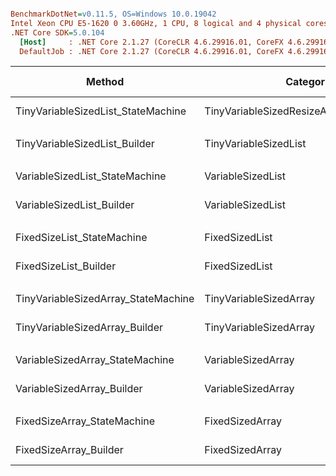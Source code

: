 ``` ini

BenchmarkDotNet=v0.11.5, OS=Windows 10.0.19042
Intel Xeon CPU E5-1620 0 3.60GHz, 1 CPU, 8 logical and 4 physical cores
.NET Core SDK=5.0.104
  [Host]     : .NET Core 2.1.27 (CoreCLR 4.6.29916.01, CoreFX 4.6.29916.03), 64bit RyuJIT DEBUG
  DefaultJob : .NET Core 2.1.27 (CoreCLR 4.6.29916.01, CoreFX 4.6.29916.03), 64bit RyuJIT


```
|                              Method |                                  Categories |      Mean |     Error |     StdDev |    Median | Ratio | RatioSD |      Gen 0 | Gen 1 | Gen 2 | Allocated |
|------------------------------------ |-------------------------------------------- |----------:|----------:|-----------:|----------:|------:|--------:|-----------:|------:|------:|----------:|
|  TinyVariableSizedList_StateMachine | TinyVariableSizedResizeArrayBuilderCodeList |  48.66 ms | 0.6821 ms |  0.6381 ms |  48.33 ms |  1.00 |    0.00 | 20300.0000 |     - |     - | 101.73 MB |
|                                     |                                             |           |           |            |           |       |         |            |       |       |           |
|       TinyVariableSizedList_Builder |                       TinyVariableSizedList |  17.95 ms | 0.2052 ms |  0.1819 ms |  17.92 ms |     ? |       ? |  2031.2500 |     - |     - |  10.17 MB |
|                                     |                                             |           |           |            |           |       |         |            |       |       |           |
|      VariableSizedList_StateMachine |                           VariableSizedList | 296.67 ms | 4.6649 ms |  4.3636 ms | 297.19 ms |  1.00 |    0.00 | 63000.0000 |     - |     - | 315.35 MB |
|           VariableSizedList_Builder |                           VariableSizedList | 179.32 ms | 4.2550 ms | 12.1397 ms | 175.47 ms |  0.63 |    0.05 | 44666.6667 |     - |     - |  223.8 MB |
|                                     |                                             |           |           |            |           |       |         |            |       |       |           |
|          FixedSizeList_StateMachine |                              FixedSizedList |  95.81 ms | 1.9153 ms |  3.5974 ms |  95.01 ms |  1.00 |    0.00 | 61000.0000 |     - |     - | 305.18 MB |
|               FixedSizeList_Builder |                              FixedSizedList | 198.75 ms | 1.7705 ms |  1.5695 ms | 198.23 ms |  2.03 |    0.08 | 61000.0000 |     - |     - | 305.18 MB |
|                                     |                                             |           |           |            |           |       |         |            |       |       |           |
| TinyVariableSizedArray_StateMachine |                      TinyVariableSizedArray | 103.82 ms | 1.9652 ms |  2.3395 ms | 103.77 ms |  1.00 |    0.00 | 31500.0000 |     - |     - | 157.67 MB |
|      TinyVariableSizedArray_Builder |                      TinyVariableSizedArray |  31.62 ms | 0.5074 ms |  0.4498 ms |  31.56 ms |  0.30 |    0.01 | 11187.5000 |     - |     - |  55.95 MB |
|                                     |                                             |           |           |            |           |       |         |            |       |       |           |
|     VariableSizedArray_StateMachine |                          VariableSizedArray | 407.25 ms | 8.7037 ms |  9.6741 ms | 405.43 ms |  1.00 |    0.00 | 78000.0000 |     - |     - | 394.19 MB |
|          VariableSizedArray_Builder |                          VariableSizedArray | 185.80 ms | 2.3786 ms |  2.2250 ms | 185.13 ms |  0.46 |    0.01 | 60333.3333 |     - |     - | 302.63 MB |
|                                     |                                             |           |           |            |           |       |         |            |       |       |           |
|         FixedSizeArray_StateMachine |                             FixedSizedArray |  43.21 ms | 0.8454 ms |  1.1572 ms |  43.27 ms |  1.00 |    0.00 | 19833.3333 |     - |     - |  99.18 MB |
|              FixedSizeArray_Builder |                             FixedSizedArray | 233.24 ms | 4.8559 ms |  5.9635 ms | 232.74 ms |  5.40 |    0.22 | 83666.6667 |     - |     - | 419.62 MB |

